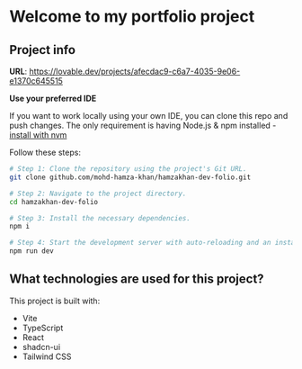 # Welcome to my portfolio project

## Project info

**URL**: https://lovable.dev/projects/afecdac9-c6a7-4035-9e06-e1370c645515

**Use your preferred IDE**

If you want to work locally using your own IDE, you can clone this repo and push changes.
The only requirement is having Node.js & npm installed - [install with nvm](https://github.com/nvm-sh/nvm#installing-and-updating)

Follow these steps:

```sh
# Step 1: Clone the repository using the project's Git URL.
git clone github.com/mohd-hamza-khan/hamzakhan-dev-folio.git

# Step 2: Navigate to the project directory.
cd hamzakhan-dev-folio

# Step 3: Install the necessary dependencies.
npm i

# Step 4: Start the development server with auto-reloading and an instant preview.
npm run dev
```


## What technologies are used for this project?

This project is built with:

- Vite
- TypeScript
- React
- shadcn-ui
- Tailwind CSS
